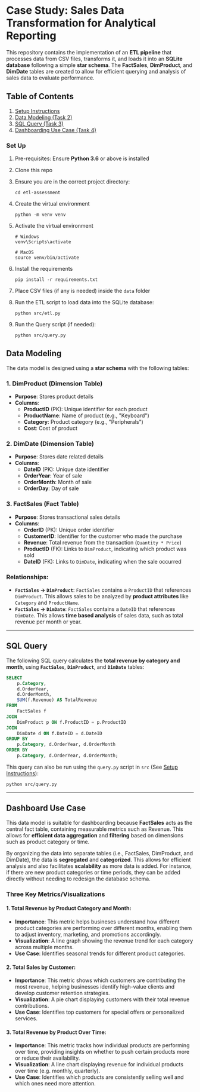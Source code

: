 # Case Study: Sales Data Transformation for Analytical Reporting

This repository contains the implementation of an **ETL pipeline** that processes data from CSV files, transforms it, and loads it into an **SQLite database** following a simple **star schema**. The **FactSales**, **DimProduct**, and **DimDate** tables are created to allow for efficient querying and analysis of sales data to evaluate performance.

## Table of Contents

1. [Setup Instructions](#set-up)
2. [Data Modeling (Task 2)](#data-modeling)
3. [SQL Query (Task 3)](#sql-query)
4. [Dashboarding Use Case (Task 4)](#dashboarding-use-case)

### Set Up

1. Pre-requisites: Ensure **Python 3.6** or above is installed
2. Clone this repo
3. Ensure you are in the correct project directory:

   ```
   cd etl-assessment
   ```

4. Create the virtual environment
   ```
   python -m venv venv
   ```
5. Activate the virtual environment

   ```
   # Windows
   venv\Scripts\activate

   # MacOS
   source venv/bin/activate
   ```

6. Install the requirements

   ```
   pip install -r requirements.txt
   ```

7. Place CSV files (if any is needed) inside the `data` folder

8. Run the ETL script to load data into the SQLite database:

   ```
   python src/etl.py
   ```

9. Run the Query script (if needed):
   ```
   python src/query.py
   ```

## Data Modeling

The data model is designed using a **star schema** with the following tables:

### 1. **DimProduct** (Dimension Table)

- **Purpose**: Stores product details
- **Columns**:
  - **ProductID** (PK): Unique identifier for each product
  - **ProductName**: Name of product (e.g., "Keyboard")
  - **Category**: Product category (e.g., "Peripherals")
  - **Cost**: Cost of product

### 2. **DimDate** (Dimension Table)

- **Purpose**: Stores date related details
- **Columns**:
  - **DateID** (PK): Unique date identifier
  - **OrderYear**: Year of sale
  - **OrderMonth**: Month of sale
  - **OrderDay**: Day of sale

### 3. **FactSales** (Fact Table)

- **Purpose**: Stores transactional sales details
- **Columns**:
  - **OrderID** (PK): Unique order identifier
  - **CustomerID**: Identifier for the customer who made the purchase
  - **Revenue**: Total revenue from the transaction (`Quantity * Price`)
  - **ProductID** (FK): Links to `DimProduct`, indicating which product was sold
  - **DateID** (FK): Links to `DimDate`, indicating when the sale occurred

### Relationships:

- **`FactSales` → `DimProduct`**: `FactSales` contains a `ProductID` that references `DimProduct`. This allows sales to be analyzed by **product attributes** like `Category` and `ProductName`.
- **`FactSales` → `DimDate`**: `FactSales` contains a `DateID` that references `DimDate`. This allows **time based analysis** of sales data, such as total revenue per month or year.

---

## SQL Query

The following SQL query calculates the **total revenue by category and month**, using **`FactSales`**, **`DimProduct`**, and **`DimDate`** tables:

```sql
SELECT
    p.Category,
    d.OrderYear,
    d.OrderMonth,
    SUM(f.Revenue) AS TotalRevenue
FROM
    FactSales f
JOIN
    DimProduct p ON f.ProductID = p.ProductID
JOIN
    DimDate d ON f.DateID = d.DateID
GROUP BY
    p.Category, d.OrderYear, d.OrderMonth
ORDER BY
    p.Category, d.OrderYear, d.OrderMonth;
```

This query can also be run using the `query.py` script in `src` (See [Setup Instructions](#set-up)):

```
python src/query.py
```

---

## Dashboard Use Case

This data model is suitable for dashboarding because **FactSales** acts as the central fact table, containing measurable metrics such as Revenue. This allows for **efficient data aggregation** and **filtering** based on dimensions such as product category or time.

By organizing the data into separate tables (i.e., FactSales, DimProduct, and DimDate), the data is **segregated** and **categorized**. This allows for efficient analysis and also facilitates **scalability** as more data is added. For instance, if there are new product categories or time periods, they can be added directly without needing to redesign the database schema.

### Three Key Metrics/Visualizations

#### 1. **Total Revenue by Product Category and Month:**

- **Importance**: This metric helps busineses understand how different product categories are performing over different months, enabling them to adjust inventory, marketing, and promotions accordingly.
- **Visualization**: A line graph showing the revenue trend for each category across multiple months.
- **Use Case**: Identifies seasonal trends for different product categories.

#### 2. **Total Sales by Customer:**

- **Importance**: This metric shows which customers are contributing the most revenue, helping businesses identify high-value clients and develop customer retention strategies.
- **Visualization**: A pie chart displaying customers with their total revenue contributions.
- **Use Case**: Identifies top customers for special offers or personalized services.

#### 3. **Total Revenue by Product Over Time:**

- **Importance**: This metric tracks how individual products are performing over time, providing insights on whether to push certain products more or reduce their availability.
- **Visualization**: A line chart displaying revenue for individual products over time (e.g. monthly, quarterly).
- **Use Case**: Identifies which products are consistently selling well and which ones need more attention.
